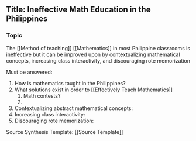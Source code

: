 ## Title: Ineffective Math Education in the Philippines

### Topic
The [[Method of teaching]] [[Mathematics]] in most Philippine classrooms is ineffective but it can be improved upon by contextualizing mathematical concepts, increasing class interactivity, and discouraging rote memorization

Must be answered:
1.  How is mathematics taught in the Philippines?
2.  What solutions exist in order to [[Effectively Teach Mathematics]]
	1.  Math contests?
	2.  
3. Contextualizing abstract mathematical concepts:
4. Increasing class interactivity:
5. Discouraging rote memorization:

Source Synthesis Template: [[Source Template]]